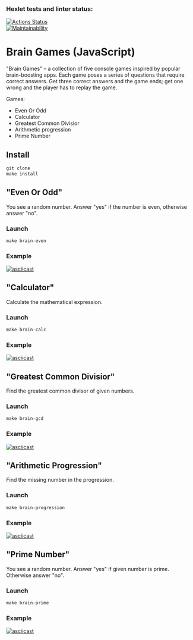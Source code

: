 ### Hexlet tests and linter status:

[![Actions Status](https://github.com/nazhduck/fullstack-javascript-project-44/actions/workflows/hexlet-check.yml/badge.svg)](https://github.com/nazhduck/fullstack-javascript-project-44/actions)  
[![Maintainability](https://api.codeclimate.com/v1/badges/07d8ad6ef8e23fa6fd03/maintainability)](https://codeclimate.com/github/nazhduck/fullstack-javascript-project-44/maintainability)

# Brain Games (JavaScript)

"Brain Games" – a collection of five console games inspired by popular brain-boosting apps. Each game poses a series of questions that require correct answers. Get three correct answers and the game ends; get one wrong and the player has to replay the game.

Games:

- Even Or Odd
- Calculator
- Greatest Common Divisior
- Arithmetic progression
- Prime Number

## Install

```javascript
git clone
make install
```

## "Even Or Odd"

You see a random number. Answer "yes" if the number is even, otherwise answer "no".

### Launch

```javascript
make brain-even
```

### Example

[![asciicast](https://asciinema.org/a/624150.svg)](https://asciinema.org/a/624150)

## "Calculator"

Calculate the mathematical expression.

### Launch

```javascript
make brain-calc
```

### Example

[![asciicast](https://asciinema.org/a/624156.svg)](https://asciinema.org/a/624156)

## "Greatest Common Divisior"

Find the greatest common divisor of given numbers.

### Launch

```javascript
make brain-gcd
```

### Example

[![asciicast](https://asciinema.org/a/624185.svg)](https://asciinema.org/a/624185)

## "Arithmetic Progression"

 Find the missing number in the progression.

### Launch

```javascript
make brain-progression
```

### Example

[![asciicast](https://asciinema.org/a/625192.svg)](https://asciinema.org/a/625192)

## "Prime Number"

You see a random number. Answer "yes" if given number is prime. Otherwise answer "no".

### Launch

```javascript
make brain-prime
```

### Example

[![asciicast](https://asciinema.org/a/625230.svg)](https://asciinema.org/a/625230)
